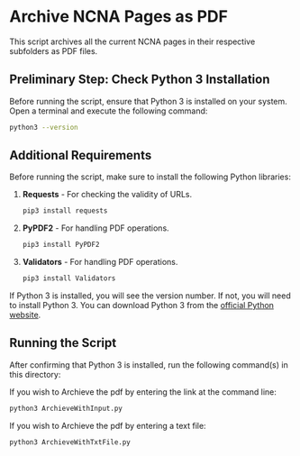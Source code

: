 # Archive NCNA Pages as PDF

This script archives all the current NCNA pages in their respective subfolders as PDF files.

## Preliminary Step: Check Python 3 Installation

Before running the script, ensure that Python 3 is installed on your system. Open a terminal and execute the following command:

```bash
python3 --version


```
## Additional Requirements

Before running the script, make sure to install the following Python libraries:

1. **Requests** - For checking the validity of URLs.
   ```bash
   pip3 install requests
   ```

2. **PyPDF2** - For handling PDF operations.
   ```bash
   pip3 install PyPDF2
   ```
2. **Validators** - For handling PDF operations.
   ```bash
   pip3 install Validators
   ```


If Python 3 is installed, you will see the version number. If not, you will need to install Python 3. You can download Python 3 from the [official Python website](https://www.python.org/downloads/).

## Running the Script

After confirming that Python 3 is installed, run the following command(s) in this directory:

If you wish to Archieve the pdf by entering the link at the command line:

```bash
python3 ArchieveWithInput.py
```

If you wish to Archieve the pdf by entering a text file:

```bash
python3 ArchieveWithTxtFile.py
```


